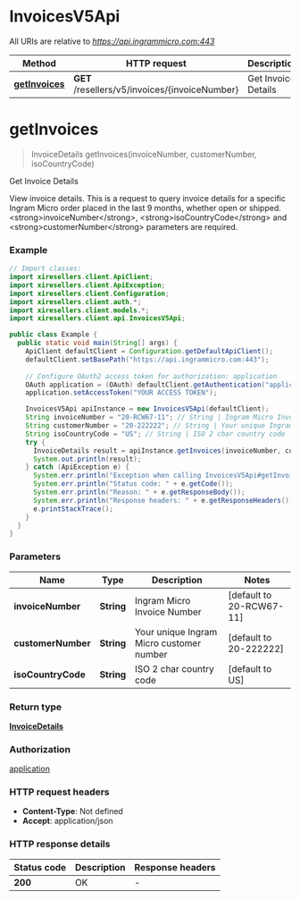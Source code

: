 # InvoicesV5Api

All URIs are relative to *https://api.ingrammicro.com:443*

| Method | HTTP request | Description |
|------------- | ------------- | -------------|
| [**getInvoices**](InvoicesV5Api.md#getInvoices) | **GET** /resellers/v5/invoices/{invoiceNumber} | Get Invoice Details |


<a id="getInvoices"></a>
# **getInvoices**
> InvoiceDetails getInvoices(invoiceNumber, customerNumber, isoCountryCode)

Get Invoice Details

View invoice details. This is a request to query invoice details for a specific Ingram Micro order placed in the last 9 months, whether open or shipped.   &lt;strong&gt;invoiceNumber&lt;/strong&gt;, &lt;strong&gt;isoCountryCode&lt;/strong&gt; and &lt;strong&gt;customerNumber&lt;/strong&gt; parameters are required.

### Example
```java
// Import classes:
import xiresellers.client.ApiClient;
import xiresellers.client.ApiException;
import xiresellers.client.Configuration;
import xiresellers.client.auth.*;
import xiresellers.client.models.*;
import xiresellers.client.api.InvoicesV5Api;

public class Example {
  public static void main(String[] args) {
    ApiClient defaultClient = Configuration.getDefaultApiClient();
    defaultClient.setBasePath("https://api.ingrammicro.com:443");
    
    // Configure OAuth2 access token for authorization: application
    OAuth application = (OAuth) defaultClient.getAuthentication("application");
    application.setAccessToken("YOUR ACCESS TOKEN");

    InvoicesV5Api apiInstance = new InvoicesV5Api(defaultClient);
    String invoiceNumber = "20-RCW67-11"; // String | Ingram Micro Invoice Number
    String customerNumber = "20-222222"; // String | Your unique Ingram Micro customer number
    String isoCountryCode = "US"; // String | ISO 2 char country code
    try {
      InvoiceDetails result = apiInstance.getInvoices(invoiceNumber, customerNumber, isoCountryCode);
      System.out.println(result);
    } catch (ApiException e) {
      System.err.println("Exception when calling InvoicesV5Api#getInvoices");
      System.err.println("Status code: " + e.getCode());
      System.err.println("Reason: " + e.getResponseBody());
      System.err.println("Response headers: " + e.getResponseHeaders());
      e.printStackTrace();
    }
  }
}
```

### Parameters

| Name | Type | Description  | Notes |
|------------- | ------------- | ------------- | -------------|
| **invoiceNumber** | **String**| Ingram Micro Invoice Number | [default to 20-RCW67-11] |
| **customerNumber** | **String**| Your unique Ingram Micro customer number | [default to 20-222222] |
| **isoCountryCode** | **String**| ISO 2 char country code | [default to US] |

### Return type

[**InvoiceDetails**](InvoiceDetails.md)

### Authorization

[application](../README.md#application)

### HTTP request headers

 - **Content-Type**: Not defined
 - **Accept**: application/json

### HTTP response details
| Status code | Description | Response headers |
|-------------|-------------|------------------|
| **200** | OK |  -  |

